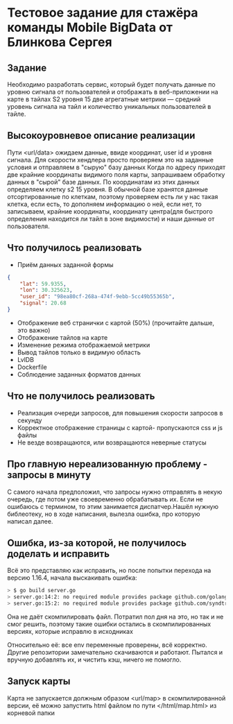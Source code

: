 # Тестовое задание для стажёра команды Mobile BigData от Блинкова Сергея
## Задание
Необходимо разработать сервис, который будет получать данные по уровню сигнала от пользователей и отображать в веб-приложении на карте в тайлах S2 уровня 15 две агрегатные метрики — средний уровень сигнала на тайл и количество уникальных пользователей в тайле.

## Высокоуровневое описание реализации
Пути <url/data> ожидаем данные, ввиде координат, user id и уровня сигнала. Для скорости хендлера просто проверяем это на заданные условия и отправляем в "сырую" базу данных
Когда по адресу </map> приходят две крайние координаты видимого поля карты, запрашиваем обработку данных в "сырой" базе данных. По координатам из этих данных определяем клетку s2 15 уровня. В обычной базе хранятся данные отсортированные по клеткам, поэтому проверяем есть ли у нас такая клетка, если есть, то дополняем информацию о ней, если нет, то записываем, крайние координаты, координату центра(для быстрого определения находится ли тайл в зоне видимости) и наши данные от пользователя.

## Что получилось реализовать
* Приём данных заданной формы
```json
{
    "lat": 59.9355,
    "lon": 30.325623,
    "user_id": "98ea80cf-268a-474f-9ebb-5cc49b55365b",
    "signal": 20.68
}
```
* Отображение веб странички с картой (50%) (прочитайте дальше, это важно)
* Отображение тайлов на карте
* Изменение режима отображаемой метрики
* Вывод тайлов только в видимую область
* LvlDB
* Dockerfile
* Соблюдение заданных форматов данных

## Что не получилось реализовать
* Реализация очереди запросов, для повышения скорости запросов в секунду
* Корректное отображение страницы с картой- пропускаются css и js файлы
* Не везде возвращаются, или возвращаются неверные статусы

## Про главную нереализованную проблему - запросы в минуту
С самого начала предположил, что запросы нужно отправлять в некую очередь, где потом уже своевременно обрабатывать их. Если не ошибаюсь с термином, то этим занимается диспатчер.Нашёл нужную библеотеку, но в ходе написания, вылезла ошибка, про которую написал далее.

## Ошибка, из-за которой, не получилось доделать и исправить
Всё это представляю как исправить, но после попытки перехода на версию  1.16.4, начала выскакивать ошибка:
```bash
> $ go build server.go
> server.go:14:2: no required module provides package github.com/golang/geo/s2: go.mod file not found in current directory or any parent directory; see 'go help modules'
> server.go:15:2: no required module provides package github.com/syndtr/goleveldb/leveldb: go.mod file not found in current directory or any parent directory; see 'go help modules'
```
Она не даёт скомпилировать файл. Потратил пол дня на это, но так и не смог решить, поэтому такие ошибки остались в скомпилированных версиях, которые исправлю в исходниках

Относительно её: все env переменные проверены, всё корректно. Другие репозитории замечательно скачиваются и работают. Пытался и вручную добавлять их, и чистить кэш, ничего не помогло.

## Запуск карты
Карта не запускается должным образом <url/map> в скомпилированной версии, её можно запустить html файлом по пути </html/map.html> из корневой папки